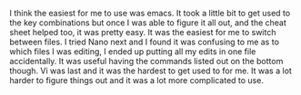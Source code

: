 I think the easiest for me to use was emacs.  It took a little bit to get used to the key combinations but once I was able to figure it all out, and the cheat sheet helped too, it was pretty easy.  It was the easiest for me to switch between files.  I tried Nano next and I found it was confusing to me as to which files I was editing, I ended up putting all my edits in one file accidentally.  It was useful having the commands listed out on the bottom though.  Vi was last and it was the hardest to get used to for me.  It was a lot harder to figure things out and it was a lot more complicated to use.